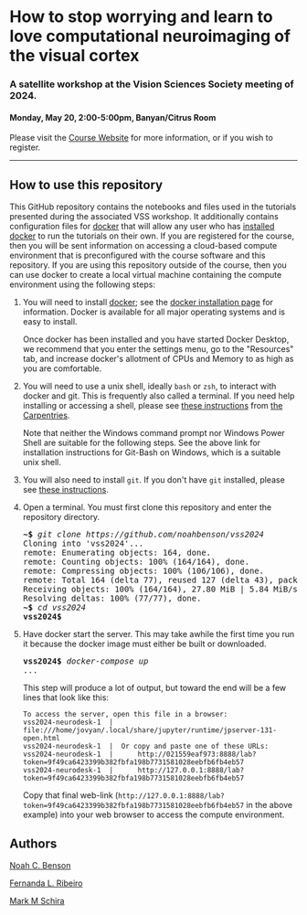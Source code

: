# How to stop worrying and learn to love computational neuroimaging of the visual cortex
### A satellite workshop at the Vision Sciences Society meeting of 2024.
#### Monday, May 20, 2:00-5:00pm, Banyan/Citrus Room

Please visit the [Course Website](https://noahbenson.github.io/vss2024) for more
information, or if you wish to register.

---


## How to use this repository

This GitHub repository contains the notebooks and files used in the tutorials
presented during the associated VSS workshop. It additionally contains
configuration files for [docker](https://www.docker.com/) that will allow any
user who has [installed docker](https://docs.docker.com/engine/install/) to run
the tutorials on their own. If you are registered for the course, then you will
be sent information on accessing a cloud-based compute environment that is
preconfigured with the course software and this repository. If you are using
this repository outside of the course, then you can use docker to create a local
virtual machine containing the compute environment using the following steps:

1. You will need to install [docker](https://www.docker.com/); see the [docker
   installation page](https://docs.docker.com/engine/install/) for
   information. Docker is available for all major operating systems and is easy
   to install.
   
   Once docker has been installed and you have started Docker Desktop, we
   recommend that you enter the settings menu, go to the "Resources" tab, and
   increase docker's allotment of CPUs and Memory to as high as you are
   comfortable.
2. You will need to use a unix shell, ideally `bash` or `zsh`, to interact with
   docker and git. This is frequently also called a terminal. If you need help
   installing or accessing a shell, please see [these
   instructions](https://carpentries.github.io/workshop-template/install_instructions/#shell)
   from [the Carpentries](https://thecarpentries.org/).
   
   Note that neither the Windows command prompt nor Windows Power Shell are
   suitable for the following steps. See the above link for installation
   instructions for Git-Bash on Windows, which is a suitable unix shell.
3. You will also need to install `git`. If you don't have `git` installed,
   please see [these
   instructions](https://carpentries.github.io/workshop-template/install_instructions/#git).
4. Open a terminal. You must first clone this repository and enter the
   repository directory.
   
   <pre>
   <b>~$</b> <i>git clone https://github.com/noahbenson/vss2024</i>
   Cloning into 'vss2024'...
   remote: Enumerating objects: 164, done.
   remote: Counting objects: 100% (164/164), done.
   remote: Compressing objects: 100% (106/106), done.
   remote: Total 164 (delta 77), reused 127 (delta 43), pack-reused 0
   Receiving objects: 100% (164/164), 27.80 MiB | 5.84 MiB/s, done.
   Resolving deltas: 100% (77/77), done.
   <b>~$</b> <i>cd vss2024</i>
   <b>vss2024$</b>
   </pre>
5. Have docker start the server. This may take awhile the first time you run it
   because the docker image must either be built or downloaded.
   
   <pre>
   <b>vss2024$</b> <i>docker-compose up</i>
   ...
   </pre>
   
   This step will produce a lot of output, but toward the end will be a few
   lines that look like this:
   
   ```
   To access the server, open this file in a browser:
   vss2024-neurodesk-1  |      file:///home/jovyan/.local/share/jupyter/runtime/jpserver-131-open.html
   vss2024-neurodesk-1  |  Or copy and paste one of these URLs:
   vss2024-neurodesk-1  |      http://021559eaf973:8888/lab?token=9f49ca6423399b382fbfa198b7731581028eebfb6fb4eb57
   vss2024-neurodesk-1  |      http://127.0.0.1:8888/lab?token=9f49ca6423399b382fbfa198b7731581028eebfb6fb4eb57
   ```
   
   Copy that final web-link
   (`http://127.0.0.1:8888/lab?token=9f49ca6423399b382fbfa198b7731581028eebfb6fb4eb57`
   in the above example) into your web browser to access the compute
   environment.



## Authors

[Noah C. Benson](https://github.com/noahbenson)

[Fernanda L. Ribeiro](https://github.com/felenitaribeiro)

[Mark M Schira](https://github.com/mschira)

